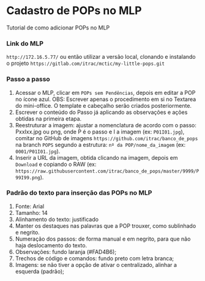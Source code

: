 Cadastro de POPs no MLP
==============

Tutorial de como adicionar POPs no MLP

### Link do MLP

`http://172.16.5.77/`
ou então utilizar a versão local, clonando e instalando o projeto `https://gitlab.com/itrac/mctic/my-little-pops.git`

### Passo a passo

1. Acessar o MLP, clicar em `POPs sem Pendências`, depois em editar a POP no ícone azul. OBS: Escrever apenas o procedimento em si no Textarea do mini-office. O template e cabeçalho serão criados posteriormente.
2. Escrever o conteúdo do Passo já aplicando as observações e ações obtidas na primeira etapa.
3. Reestruturar a imagem: ajustar a nomenclatura de acordo com o passo: PxxIxx.jpg ou png, onde P é o passo e I a imagem (ex: `P01I01.jpg`), comitar no GitHub de imagens `https://github.com/itrac/banco_de_pops` na branch `POPS` segundo a estrutura: `nº da POP/nome_da_imagem` (ex: `0001/P01I01.jpg`).
4. Inserir a URL da imagem, obtida clicando na imagem, depois em `Download` e copiando o RAW (ex: `https://raw.githubusercontent.com/itrac/banco_de_pops/master/9999/P99I99.png`).

### Padrão do texto para inserção das POPs no MLP

1. Fonte: Arial
2. Tamanho: 14
3. Alinhamento do texto: justificado
4. Manter os destaques nas palavras que a POP trouxer, como sublinhado e negrito.
5. Numeração dos passos: de forma manual e em negrito, para que não haja deslocamento do texto.
6. Observações: fundo laranja (#FAD4B6);
7. Trechos de código e comandos: fundo preto com letra branca;
8. Imagens: se não tiver a opção de ativar o centralizado, alinhar a esquerda (padrão);
